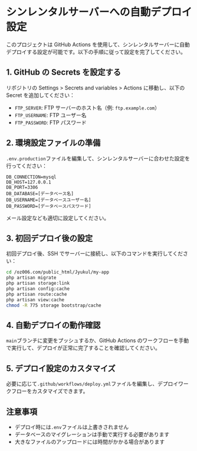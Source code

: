 # シンレンタルサーバーへの自動デプロイ設定

このプロジェクトは GitHub Actions を使用して、シンレンタルサーバーに自動デプロイする設定が可能です。以下の手順に従って設定を完了してください。

## 1. GitHub の Secrets を設定する

リポジトリの Settings > Secrets and variables > Actions に移動し、以下の Secret を追加してください：

- `FTP_SERVER`: FTP サーバーのホスト名（例: `ftp.example.com`）
- `FTP_USERNAME`: FTP ユーザー名
- `FTP_PASSWORD`: FTP パスワード

## 2. 環境設定ファイルの準備

`.env.production`ファイルを編集して、シンレンタルサーバーに合わせた設定を行ってください：

```
DB_CONNECTION=mysql
DB_HOST=127.0.0.1
DB_PORT=3306
DB_DATABASE=[データベース名]
DB_USERNAME=[データベースユーザー名]
DB_PASSWORD=[データベースパスワード]
```

メール設定なども適切に設定してください。

## 3. 初回デプロイ後の設定

初回デプロイ後、SSH でサーバーに接続し、以下のコマンドを実行してください：

```bash
cd /oz006.com/public_html/Jyukul/my-app
php artisan migrate
php artisan storage:link
php artisan config:cache
php artisan route:cache
php artisan view:cache
chmod -R 775 storage bootstrap/cache
```

## 4. 自動デプロイの動作確認

`main`ブランチに変更をプッシュするか、GitHub Actions のワークフローを手動で実行して、デプロイが正常に完了することを確認してください。

## 5. デプロイ設定のカスタマイズ

必要に応じて`.github/workflows/deploy.yml`ファイルを編集し、デプロイワークフローをカスタマイズできます。

## 注意事項

- デプロイ時には`.env`ファイルは上書きされません
- データベースのマイグレーションは手動で実行する必要があります
- 大きなファイルのアップロードには時間がかかる場合があります
